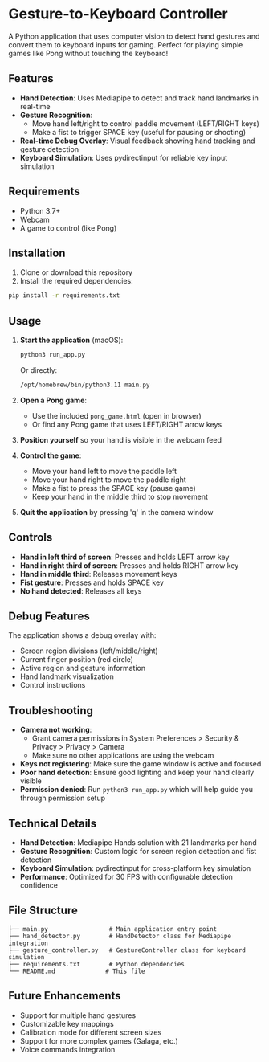# Gesture-to-Keyboard Controller

A Python application that uses computer vision to detect hand gestures and convert them to keyboard inputs for gaming. Perfect for playing simple games like Pong without touching the keyboard!

## Features

- **Hand Detection**: Uses Mediapipe to detect and track hand landmarks in real-time
- **Gesture Recognition**: 
  - Move hand left/right to control paddle movement (LEFT/RIGHT keys)
  - Make a fist to trigger SPACE key (useful for pausing or shooting)
- **Real-time Debug Overlay**: Visual feedback showing hand tracking and gesture detection
- **Keyboard Simulation**: Uses pydirectinput for reliable key input simulation

## Requirements

- Python 3.7+
- Webcam
- A game to control (like Pong)

## Installation

1. Clone or download this repository
2. Install the required dependencies:

```bash
pip install -r requirements.txt
```

## Usage

1. **Start the application** (macOS):
   ```bash
   python3 run_app.py
   ```
   
   Or directly:
   ```bash
   /opt/homebrew/bin/python3.11 main.py
   ```

2. **Open a Pong game**:
   - Use the included `pong_game.html` (open in browser)
   - Or find any Pong game that uses LEFT/RIGHT arrow keys

3. **Position yourself** so your hand is visible in the webcam feed

4. **Control the game**:
   - Move your hand left to move the paddle left
   - Move your hand right to move the paddle right
   - Make a fist to press the SPACE key (pause game)
   - Keep your hand in the middle third to stop movement

5. **Quit the application** by pressing 'q' in the camera window

## Controls

- **Hand in left third of screen**: Presses and holds LEFT arrow key
- **Hand in right third of screen**: Presses and holds RIGHT arrow key  
- **Hand in middle third**: Releases movement keys
- **Fist gesture**: Presses and holds SPACE key
- **No hand detected**: Releases all keys

## Debug Features

The application shows a debug overlay with:
- Screen region divisions (left/middle/right)
- Current finger position (red circle)
- Active region and gesture information
- Hand landmark visualization
- Control instructions

## Troubleshooting

- **Camera not working**: 
  - Grant camera permissions in System Preferences > Security & Privacy > Privacy > Camera
  - Make sure no other applications are using the webcam
- **Keys not registering**: Make sure the game window is active and focused
- **Poor hand detection**: Ensure good lighting and keep your hand clearly visible
- **Permission denied**: Run `python3 run_app.py` which will help guide you through permission setup

## Technical Details

- **Hand Detection**: Mediapipe Hands solution with 21 landmarks per hand
- **Gesture Recognition**: Custom logic for screen region detection and fist detection
- **Keyboard Simulation**: pydirectinput for cross-platform key simulation
- **Performance**: Optimized for 30 FPS with configurable detection confidence

## File Structure

```
├── main.py                 # Main application entry point
├── hand_detector.py        # HandDetector class for Mediapipe integration
├── gesture_controller.py   # GestureController class for keyboard simulation
├── requirements.txt        # Python dependencies
└── README.md              # This file
```

## Future Enhancements

- Support for multiple hand gestures
- Customizable key mappings
- Calibration mode for different screen sizes
- Support for more complex games (Galaga, etc.)
- Voice commands integration
